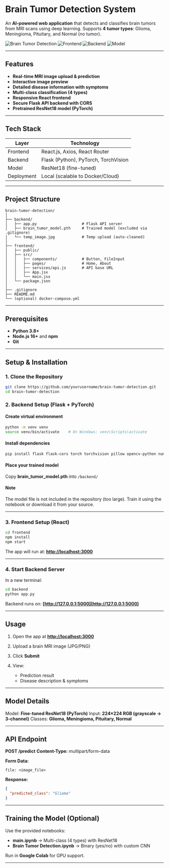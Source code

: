 
# Brain Tumor Detection System
An **AI-powered web application** that detects and classifies brain tumors from MRI scans using deep learning. Supports **4 tumor types**: Glioma, Meningioma, Pituitary, and Normal (no tumor).

![Brain Tumor Detection](https://img.shields.io/badge/Project-Brain%20Tumor%20Detection-blue)
![Frontend](https://img.shields.io/badge/Frontend-React-green)
![Backend](https://img.shields.io/badge/Backend-Flask-orange)
![Model](https://img.shields.io/badge/Model-ResNet18%20%7C%20CNN-yellow)

---

## Features

* **Real-time MRI image upload & prediction**
* **Interactive image preview**
* **Detailed disease information with symptoms**
* **Multi-class classification (4 types)**
* **Responsive React frontend**
* **Secure Flask API backend with CORS**
* **Pretrained ResNet18 model (PyTorch)**

---

## Tech Stack

| Layer      | Technology                           |
| ---------- | ------------------------------------ |
| Frontend   | React.js, Axios, React Router        |
| Backend    | Flask (Python), PyTorch, TorchVision |
| Model      | ResNet18 (fine-tuned)                |
| Deployment | Local (scalable to Docker/Cloud)     |

---

## Project Structure

```
brain-tumor-detection/
│
├── backend/
│   ├── app.py                    # Flask API server
│   ├── brain_tumor_model.pth     # Trained model (excluded via .gitignore)
│   └── temp_image.jpg            # Temp upload (auto-cleaned)
│
├── frontend/
│   ├── public/
│   ├── src/
│   │   ├── components/           # Button, FileInput
│   │   ├── pages/                # Home, About
│   │   ├── services/api.js       # API base URL
│   │   ├── App.jsx
│   │   └── main.jsx
│   └── package.json
│
├── .gitignore
├── README.md
└── (optional) docker-compose.yml
```

---

## Prerequisites

* **Python 3.8+**
* **Node.js 16+** and **npm**
* **Git**

---

## Setup & Installation

### 1. Clone the Repository

```bash
git clone https://github.com/yourusername/brain-tumor-detection.git
cd brain-tumor-detection
```

### 2. Backend Setup (Flask + PyTorch)

#### Create virtual environment

```bash
python -m venv venv
source venv/bin/activate    # On Windows: venv\Scripts\activate
```

#### Install dependencies

```bash
pip install flask flask-cors torch torchvision pillow opencv-python numpy
```

#### Place your trained model

Copy **brain_tumor_model.pth** into `/backend/`

#### Note

The model file is not included in the repository (too large). Train it using the notebook or download it from your source.

---

### 3. Frontend Setup (React)

```bash
cd frontend
npm install
npm start
```

The app will run at: **[http://localhost:3000](http://localhost:3000)**

---

### 4. Start Backend Server

In a new terminal:

```bash
cd backend
python app.py
```

Backend runs on: **[http://127.0.0.1:5000](http://127.0.0.1:5000)**

---

## Usage

1. Open the app at **[http://localhost:3000](http://localhost:3000)**
2. Upload a brain MRI image (JPG/PNG)
3. Click **Submit**
4. View:

   * Prediction result
   * Disease description & symptoms

---

## Model Details

Model: **Fine-tuned ResNet18 (PyTorch)**
Input: **224×224 RGB (grayscale → 3-channel)**
Classes: **Glioma, Meningioma, Pituitary, Normal**

---

## API Endpoint

**POST /predict**
**Content-Type:** multipart/form-data

**Form Data:**

```
file: <image_file>
```

**Response:**

```json
{
  "predicted_class": "Glioma"
}
```

---

## Training the Model (Optional)

Use the provided notebooks:

* **main.ipynb** → Multi-class (4 types) with ResNet18
* **Brain Tumor Detection.ipynb** → Binary (yes/no) with custom CNN

Run in **Google Colab** for GPU support.

---
